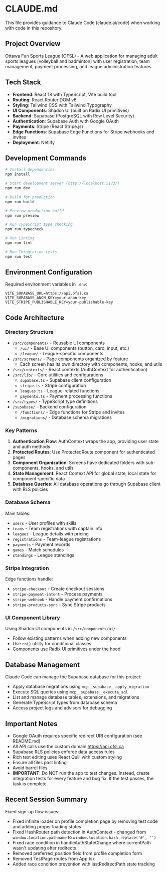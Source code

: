 # CLAUDE.md

This file provides guidance to Claude Code (claude.ai/code) when working with code in this repository.

## Project Overview

Ottawa Fun Sports League (OFSL) - A web application for managing adult sports leagues (volleyball and badminton) with user registration, team management, payment processing, and league administration features.

## Tech Stack

- **Frontend**: React 18 with TypeScript, Vite build tool
- **Routing**: React Router DOM v6
- **Styling**: Tailwind CSS with Tailwind Typography
- **UI Components**: Shadcn UI (built on Radix UI primitives)
- **Backend**: Supabase (PostgreSQL with Row Level Security)
- **Authentication**: Supabase Auth with Google OAuth
- **Payments**: Stripe (React Stripe.js)
- **Edge Functions**: Supabase Edge Functions for Stripe webhooks and invites
- **Deployment**: Netlify

## Development Commands

```bash
# Install dependencies
npm install

# Start development server (http://localhost:5173/)
npm run dev

# Build for production
npm run build

# Preview production build
npm run preview

# Run TypeScript type checking
npm run typecheck

# Run Linting
npm run lint

# Run Integration tests
npm run test
```

## Environment Configuration

Required environment variables in `.env`:

```
VITE_SUPABASE_URL=https://api.ofsl.ca
VITE_SUPABASE_ANON_KEY=your-anon-key
VITE_STRIPE_PUBLISHABLE_KEY=your-publishable-key
```

## Code Architecture

### Directory Structure

- `/src/components/` - Reusable UI components
  - `/ui/` - Base UI components (button, card, input, etc.)
  - `/league/` - League-specific components
- `/src/screens/` - Page components organized by feature
  - Each screen has its own directory with components, hooks, and utils
- `/src/contexts/` - React contexts (AuthContext for authentication)
- `/src/lib/` - Core utilities and configurations
  - `supabase.ts` - Supabase client configuration
  - `stripe.ts` - Stripe configuration
  - `leagues.ts` - League-related functions
  - `payments.ts` - Payment processing functions
- `/src/types/` - TypeScript type definitions
- `/supabase/` - Backend configuration
  - `/functions/` - Edge functions for Stripe and invites
  - `/migrations/` - Database schema migrations

### Key Patterns

1. **Authentication Flow**: AuthContext wraps the app, providing user state and auth methods
2. **Protected Routes**: Use ProtectedRoute component for authenticated pages
3. **Component Organization**: Screens have dedicated folders with sub-components, hooks, and utils
4. **State Management**: React Context API for global state, local state for component-specific data
5. **Database Queries**: All database operations go through Supabase client with RLS policies

### Database Schema

Main tables:

- `users` - User profiles with skills
- `teams` - Team registrations with captain info
- `leagues` - League details with pricing
- `registrations` - Team-league registrations
- `payments` - Payment records
- `games` - Match schedules
- `standings` - League standings

### Stripe Integration

Edge functions handle:

- `stripe-checkout` - Create checkout sessions
- `stripe-payment-intent` - Process payments
- `stripe-webhook` - Handle payment confirmations
- `stripe-products-sync` - Sync Stripe products

### UI Component Library

Using Shadcn UI components in `/src/components/ui/`:

- Follow existing patterns when adding new components
- Use `cn()` utility for conditional classes
- Components use Radix UI primitives under the hood

## Database Management

Claude Code can manage the Supabase database for this project:

- Apply database migrations using `mcp__supabase__apply_migration`
- Execute SQL queries using `mcp__supabase__execute_sql`
- List and manage database tables, extensions, and migrations
- Generate TypeScript types from database schema
- Access project logs and advisors for debugging

## Important Notes

- Google OAuth requires specific redirect URI configuration (see README.md)
- All API calls use the custom domain https://api.ofsl.ca
- Supabase RLS policies enforce data access rules
- Rich text editing uses React Quill with custom styling
- Ensure all files past linting
- Avoid barrel files
- **IMPORTANT**: Do NOT run the app to test changes. Instead, create integration tests for every feature and bug fix. If the test passes, the task is complete.

## Recent Session Summary

Fixed sign-up flow issues:

- Fixed infinite loader on profile completion page by removing test code and adding proper loading states
- Fixed HashRouter path detection in AuthContext - changed from `window.location.pathname` to `window.location.hash.replace('#', '')`
- Fixed race condition in handleAuthStateChange where currentPath wasn't updating after redirects
- Removed preferred_position field from profile completion form
- Removed TestPage routes from App.tsx
- Added race condition prevention with lastRedirectPath state tracking
